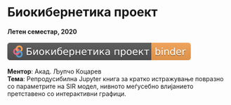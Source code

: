 # Биокибернетика проект
**Летен семестар, 2020** <br> <br>
[![Binder](https://github.com/zelenkastiot/binder_badges/blob/master/badges/covid19book-badge.svg)](https://mybinder.org/v2/gh/zelenkastiot/COVID-19_book/master?urlpath=lab/tree/content/)


**Ментор**: Акад. Љупчо Коцарев <br>
**Тема**: Репродусибилна Jupyter книга за кратко истражување повразно со параметрите на SIR модел, нивното меѓусебно влијанието претставено со интерактивни графици. 
